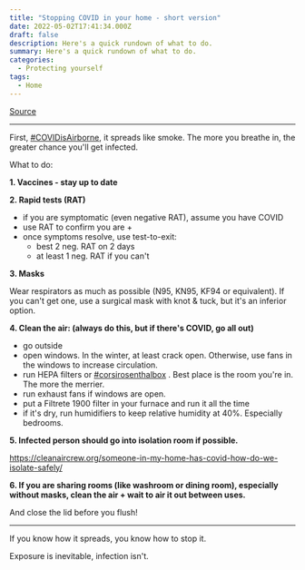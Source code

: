 ```yaml
---
title: "Stopping COVID in your home - short version"
date: 2022-05-02T17:41:34.000Z
draft: false
description: Here's a quick rundown of what to do.
summary: Here's a quick rundown of what to do.
categories:
  - Protecting yourself
tags:
  - Home
---
```


[Source](https://twitter.com/joeyfox85/status/1521183126894088193)

---

First, [#COVIDisAirborne](https://twitter.com/hashtag/COVIDisAirborne), it spreads like smoke. The more you breathe in, the greater chance you'll get infected.

What to do:

**1. Vaccines - stay up to date**

**2. Rapid tests (RAT)**
- if you are symptomatic (even negative RAT), assume you have COVID
- use RAT to confirm you are +
- once symptoms resolve, use test-to-exit:
  - best 2 neg. RAT on 2 days
  - at least 1 neg. RAT if you can't

**3. Masks**

Wear respirators as much as possible (N95, KN95, KF94 or equivalent). If you can't get one, use a surgical mask with knot & tuck, but it's an inferior option.

**4. Clean the air: (always do this, but if there's COVID, go all out)**
- go outside
- open windows. In the winter, at least crack open. Otherwise, use fans in the windows to increase circulation.
- run HEPA filters or [#corsirosenthalbox](https://twitter.com/hashtag/corsirosenthalbox) . Best place is the room you're in. The more the merrier.
- run exhaust fans if windows are open.
- put a Filtrete 1900 filter in your furnace and run it all the time
- if it's dry, run humidifiers to keep relative humidity at 40%. Especially bedrooms.

**5. Infected person should go into isolation room if possible.**

https://cleanaircrew.org/someone-in-my-home-has-covid-how-do-we-isolate-safely/

**6. If you are sharing rooms (like washroom or dining room), especially without masks, clean the air + wait to air it out between uses.**

And close the lid before you flush!

---

If you know how it spreads, you know how to stop it.

Exposure is inevitable, infection isn't.